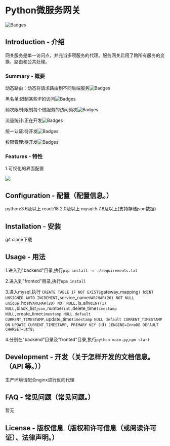 # Python微服务网关

![Badges](https://img.shields.io/badge/%E5%BE%AE%E6%9C%8D%E5%8A%A1%E7%BD%91%E5%85%B3-aiohttp-yellowgreen)


## Introduction - 介绍
网关服务是单一访问点，并充当多项服务的代理。服务网关启用了跨所有服务的变换、路由和公共处理。
### Summary - 概要
动态路由：动态将请求路由到不同后端服务![Badges](https://img.shields.io/badge/complete-100%25-green)

黑名单:限制某些IP的访问![Badges](https://img.shields.io/badge/complete-100%25-green)

频次限制:限制每个微服务的访问频次![Badges](https://img.shields.io/badge/complete-100%25-green)

流量统计:正在开发![Badges](https://img.shields.io/badge/complete-35%25-green)

统一认证:待开发![Badges](https://img.shields.io/badge/complete-0%25-red)

权限管理:待开发![Badges](https://img.shields.io/badge/complete-0%25-red)

### Features - 特性
1.可视化的界面配置

<img src="https://thumbnail1.baidupcs.com/thumbnail/9c8e1c2d1j9189829834b699ba5cf40c?fid=2673879651-250528-318033908916082&rt=pr&sign=FDTAER-DCb740ccc5511e5e8fedcff06b081203-3m7YEXUxmEnKvnrrHb%2fELD9z4lw%3d&expires=8h&chkbd=0&chkv=0&dp-logid=519972929847676798&dp-callid=0&time=1668672000&size=c1920_u1080&quality=90&vuk=2673879651&ft=image&autopolicy=1" border="0" />


## Configuration - 配置（配置信息。）

python:3.6及以上
react:18.2.0及以上
mysql:5.7.8及以上(支持存储json数据)

## Installation - 安装
git clone下载

## Usage - 用法
1.进入到"backend"目录,执行`pip install -r ./requirements.txt`

2.进入到"fronted"目录,执行`npm install`

3.进入mysql,执行
`
CREATE TABLE IF NOT EXISTS `gateway_mapping`(
   `id` INT UNSIGNED AUTO_INCREMENT,
   `service_name` VARCHAR(20) NOT NULL unique,
   `host` VARCHAR(20) NOT NULL,
   `is_alive` INT(1)  NULL,
   `black_list` json,
   `number` int,
   `delete_time` timestamp NULL,
   `create_time` timestamp NULL default CURRENT_TIMESTAMP,
   `update_time` timestamp NULL default CURRENT_TIMESTAMP ON UPDATE CURRENT_TIMESTAMP,
   PRIMARY KEY ( `id` )
)ENGINE=InnoDB DEFAULT CHARSET=utf8;
`

4.分别在"backend"目录及"fronted"目录,执行`python main.py`,`npm start`

## Development - 开发（关于怎样开发的文档信息。（API 等。））
生产环境请配合nginx进行反向代理


## FAQ - 常见问题（常见问题。）
暂无


## License - 版权信息（版权和许可信息（或阅读许可证）、法律声明。）
